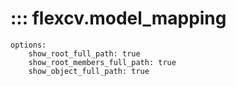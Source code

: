 # ::: flexcv.model_mapping

    options:
        show_root_full_path: true
        show_root_members_full_path: true
        show_object_full_path: true

